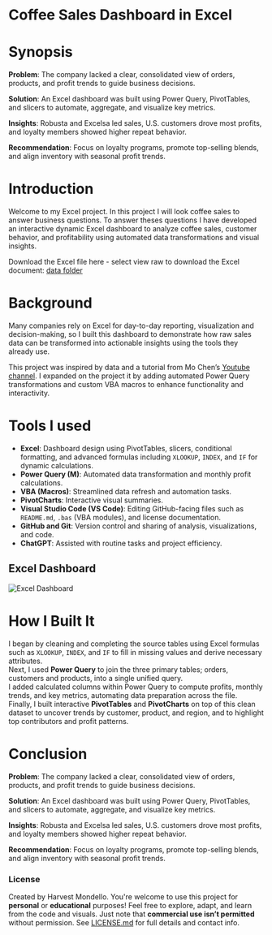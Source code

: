 # Coffee Sales Dashboard in Excel

# Synopsis

**Problem**: The company lacked a clear, consolidated view of orders, products, and profit trends to guide business decisions.

**Solution**: An Excel dashboard was built using Power Query, PivotTables, and slicers to automate, aggregate, and visualize key metrics.

**Insights**: Robusta and Excelsa led sales, U.S. customers drove most profits, and loyalty members showed higher repeat behavior. 

**Recommendation**: Focus on loyalty programs, promote top-selling blends, and align inventory with seasonal profit trends.

# Introduction
Welcome to my Excel project. In this project I will look coffee sales to answer business questions. To answer theses questions I have developed an interactive dynamic Excel dashboard to analyze coffee sales, customer behavior, and profitability using automated data transformations and visual insights.

Download the Excel file here - select view raw to download the Excel document: [data folder](https://github.com/HarvestMondello/coffee-sales-dashboard/blob/main/data/coffeeOrdersData-PQ.xlsm)

# Background
Many companies rely on Excel for day-to-day reporting, visualization and decision-making, so I built this dashboard to demonstrate how raw sales data can be transformed into actionable insights using the tools they already use.

This project was inspired by data and a tutorial from Mo Chen’s [Youtube channel](https://www.youtube.com/watch?v=m13o5aqeCbM&t=3188s). I expanded on the project it by adding automated Power Query transformations and custom VBA macros to enhance functionality and interactivity.

# Tools I used
- **Excel**: Dashboard design using PivotTables, slicers, conditional formatting, and advanced formulas including `XLOOKUP`, `INDEX`, and `IF` for dynamic calculations.  
- **Power Query (M)**: Automated data transformation and monthly profit calculations.  
- **VBA (Macros)**: Streamlined data refresh and automation tasks.  
- **PivotCharts**: Interactive visual summaries.  
- **Visual Studio Code (VS Code)**: Editing GitHub-facing files such as `README.md`, `.bas` (VBA modules), and license documentation.  
- **GitHub and Git**: Version control and sharing of analysis, visualizations, and code.  
- **ChatGPT**: Assisted with routine tasks and project efficiency.

## Excel Dashboard

![Excel Dashboard](https://github.com/HarvestMondello/coffee-sales-dashboard/blob/main/assets/Dashboard.png)


# How I Built It
I began by cleaning and completing the source tables using Excel formulas such as `XLOOKUP`, `INDEX`, and `IF` to fill in missing values and derive necessary attributes.  
Next, I used **Power Query** to join the three primary tables; orders, customers and products, into a single unified query.  
I added calculated columns within Power Query to compute profits, monthly trends, and key metrics, automating data preparation across the file.  
Finally, I built interactive **PivotTables** and **PivotCharts** on top of this clean dataset to uncover trends by customer, product, and region, and to highlight top contributors and profit patterns.

# Conclusion
**Problem**: The company lacked a clear, consolidated view of orders, products, and profit trends to guide business decisions.

**Solution**: An Excel dashboard was built using Power Query, PivotTables, and slicers to automate, aggregate, and visualize key metrics.

**Insights**: Robusta and Excelsa led sales, U.S. customers drove most profits, and loyalty members showed higher repeat behavior. 

**Recommendation**: Focus on loyalty programs, promote top-selling blends, and align inventory with seasonal profit trends.

### License

Created by Harvest Mondello. You're welcome to use this project for **personal** or **educational** purposes! Feel free to explore, adapt, and learn from the code and visuals. Just note that **commercial use isn’t permitted** without permission. See [LICENSE.md](https://github.com/HarvestMondello/coffee-sales-dashboard/blob/main/LICENSE.MD) for full details and contact info.
